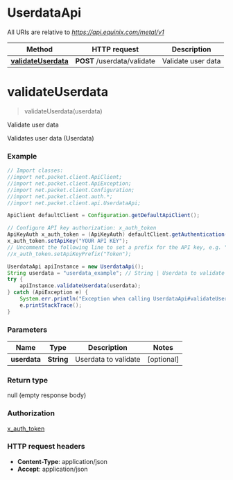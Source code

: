 # UserdataApi

All URIs are relative to *https://api.equinix.com/metal/v1*

Method | HTTP request | Description
------------- | ------------- | -------------
[**validateUserdata**](UserdataApi.md#validateUserdata) | **POST** /userdata/validate | Validate user data


<a name="validateUserdata"></a>
# **validateUserdata**
> validateUserdata(userdata)

Validate user data

Validates user data (Userdata)

### Example
```java
// Import classes:
//import net.packet.client.ApiClient;
//import net.packet.client.ApiException;
//import net.packet.client.Configuration;
//import net.packet.client.auth.*;
//import net.packet.client.api.UserdataApi;

ApiClient defaultClient = Configuration.getDefaultApiClient();

// Configure API key authorization: x_auth_token
ApiKeyAuth x_auth_token = (ApiKeyAuth) defaultClient.getAuthentication("x_auth_token");
x_auth_token.setApiKey("YOUR API KEY");
// Uncomment the following line to set a prefix for the API key, e.g. "Token" (defaults to null)
//x_auth_token.setApiKeyPrefix("Token");

UserdataApi apiInstance = new UserdataApi();
String userdata = "userdata_example"; // String | Userdata to validate
try {
    apiInstance.validateUserdata(userdata);
} catch (ApiException e) {
    System.err.println("Exception when calling UserdataApi#validateUserdata");
    e.printStackTrace();
}
```

### Parameters

Name | Type | Description  | Notes
------------- | ------------- | ------------- | -------------
 **userdata** | **String**| Userdata to validate | [optional]

### Return type

null (empty response body)

### Authorization

[x_auth_token](../README.md#x_auth_token)

### HTTP request headers

 - **Content-Type**: application/json
 - **Accept**: application/json

